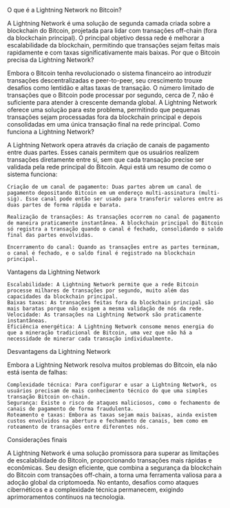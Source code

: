 O que é a Lightning Network no Bitcoin?

A Lightning Network é uma solução de segunda camada criada sobre a blockchain do Bitcoin, projetada para lidar com transações off-chain (fora da blockchain principal). O principal objetivo dessa rede é melhorar a escalabilidade da blockchain, permitindo que transações sejam feitas mais rapidamente e com taxas significativamente mais baixas.
Por que o Bitcoin precisa da Lightning Network?

Embora o Bitcoin tenha revolucionado o sistema financeiro ao introduzir transações descentralizadas e peer-to-peer, seu crescimento trouxe desafios como lentidão e altas taxas de transação. O número limitado de transações que o Bitcoin pode processar por segundo, cerca de 7, não é suficiente para atender à crescente demanda global. A Lightning Network oferece uma solução para este problema, permitindo que pequenas transações sejam processadas fora da blockchain principal e depois consolidadas em uma única transação final na rede principal.
Como funciona a Lightning Network?

A Lightning Network opera através da criação de canais de pagamento entre duas partes. Esses canais permitem que os usuários realizem transações diretamente entre si, sem que cada transação precise ser validada pela rede principal do Bitcoin. Aqui está um resumo de como o sistema funciona:

    Criação de um canal de pagamento: Duas partes abrem um canal de pagamento depositando Bitcoin em um endereço multi-assinatura (multi-sig). Esse canal pode então ser usado para transferir valores entre as duas partes de forma rápida e barata.

    Realização de transações: As transações ocorrem no canal de pagamento de maneira praticamente instantânea. A blockchain principal do Bitcoin só registra a transação quando o canal é fechado, consolidando o saldo final das partes envolvidas.

    Encerramento do canal: Quando as transações entre as partes terminam, o canal é fechado, e o saldo final é registrado na blockchain principal.

Vantagens da Lightning Network

    Escalabilidade: A Lightning Network permite que a rede Bitcoin processe milhares de transações por segundo, muito além das capacidades da blockchain principal.
    Baixas taxas: As transações feitas fora da blockchain principal são mais baratas porque não exigem a mesma validação de nós da rede.
    Velocidade: As transações na Lightning Network são praticamente instantâneas.
    Eficiência energética: A Lightning Network consome menos energia do que a mineração tradicional de Bitcoin, uma vez que não há a necessidade de minerar cada transação individualmente.

Desvantagens da Lightning Network

Embora a Lightning Network resolva muitos problemas do Bitcoin, ela não está isenta de falhas:

    Complexidade técnica: Para configurar e usar a Lightning Network, os usuários precisam de mais conhecimento técnico do que uma simples transação Bitcoin on-chain.
    Segurança: Existe o risco de ataques maliciosos, como o fechamento de canais de pagamento de forma fraudulenta.
    Roteamento e taxas: Embora as taxas sejam mais baixas, ainda existem custos envolvidos na abertura e fechamento de canais, bem como em roteamento de transações entre diferentes nós.

Considerações finais

A Lightning Network é uma solução promissora para superar as limitações de escalabilidade do Bitcoin, proporcionando transações mais rápidas e econômicas. Seu design eficiente, que combina a segurança da blockchain do Bitcoin com transações off-chain, a torna uma ferramenta valiosa para a adoção global da criptomoeda. No entanto, desafios como ataques cibernéticos e a complexidade técnica permanecem, exigindo aprimoramentos contínuos na tecnologia.